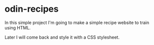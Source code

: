 # odin-recipes

In this simple project I'm going to make a simple recipe website to train using HTML. 

Later I will come back and style it with a CSS stylesheet.